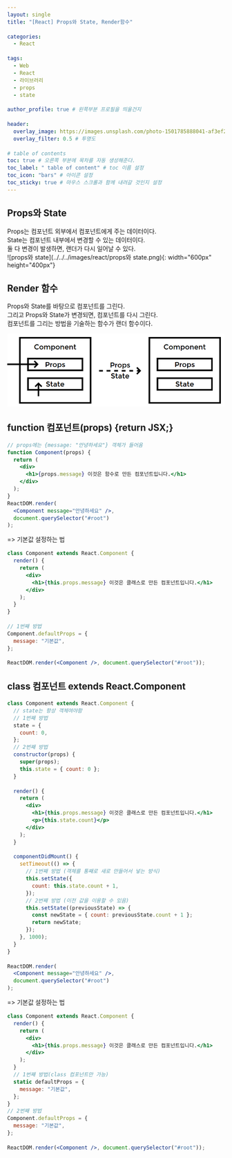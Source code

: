 ```yaml
---
layout: single
title: "[React] Props와 State, Render함수"

categories:
  - React

tags:
  - Web
  - React
  - 라이브러리
  - props
  - state

author_profile: true # 왼쪽부분 프로필을 띄울건지

header:
  overlay_image: https://images.unsplash.com/photo-1501785888041-af3ef285b470?ixlib=rb-1.2.1&ixid=eyJhcHBfaWQiOjEyMDd9&auto=format&fit=crop&w=1350&q=80
  overlay_filter: 0.5 # 투명도

# table of contents
toc: true # 오른쪽 부분에 목차를 자동 생성해준다.
toc_label: " table of content" # toc 이름 설정
toc_icon: "bars" # 아이콘 설정
toc_sticky: true # 마우스 스크롤과 함께 내려갈 것인지 설정
---
```


## Props와 State

Props는 컴포넌트 외부에서 컴포넌트에게 주는 데이터이다.  
State는 컴포넌트 내부에서 변경할 수 있는 데이터이다.  
둘 다 변경이 발생하면, 랜더가 다시 일어날 수 있다.  
![props와 state](../../../images/react/props와 state.png){: width="600px" height="400px"}

## Render 함수

Props와 State를 바탕으로 컴포넌트를 그린다.  
그리고 Props와 State가 변경되면, 컴포넌트를 다시 그린다.  
컴포넌트를 그리는 방법을 기술하는 함수가 랜더 함수이다.

![render](../../../images/react/render함수.png)

## function 컴포넌트(props) {return JSX;}

```jsx
// props에는 {message: "안녕하세요"} 객체가 들어옴
function Component(props) {
  return (
    <div>
      <h1>{props.message} 이것은 함수로 만든 컴포넌트입니다.</h1>
    </div>
  );
}
ReactDOM.render(
  <Component message="안녕하세요" />,
  document.querySelector("#root")
);
```

=> 기본값 설정하는 법

```jsx
class Component extends React.Component {
  render() {
    return (
      <div>
        <h1>{this.props.message} 이것은 클래스로 만든 컴포넌트입니다.</h1>
      </div>
    );
  }
}

// 1번째 방법
Component.defaultProps = {
  message: "기본값",
};

ReactDOM.render(<Component />, document.querySelector("#root"));
```

## class 컴포넌트 extends React.Component

```jsx
class Component extends React.Component {
  // state는 항상 객체여야함
  // 1번째 방법
  state = {
    count: 0,
  };
  // 2번째 방법
  constructor(props) {
    super(props);
    this.state = { count: 0 };
  }

  render() {
    return (
      <div>
        <h1>{this.props.message} 이것은 클래스로 만든 컴포넌트입니다.</h1>
        <p>{this.state.count}</p>
      </div>
    );
  }

  componentDidMount() {
    setTimeout(() => {
      // 1번째 방법 (객체를 통째로 새로 만들어서 넣는 방식)
      this.setState({
        count: this.state.count + 1,
      });
      // 2번째 방법 (이전 값을 이용할 수 있음)
      this.setState((previousState) => {
        const newState = { count: previousState.count + 1 };
        return newState;
      });
    }, 1000);
  }
}

ReactDOM.render(
  <Component message="안녕하세요" />,
  document.querySelector("#root")
);
```

=> 기본값 설정하는 법

```jsx
class Component extends React.Component {
  render() {
    return (
      <div>
        <h1>{this.props.message} 이것은 클래스로 만든 컴포넌트입니다.</h1>
      </div>
    );
  }
  // 1번째 방법(class 컴포넌트만 가능)
  static defaultProps = {
    message: "기본값",
  };
}
// 2번째 방법
Component.defaultProps = {
  message: "기본값",
};

ReactDOM.render(<Component />, document.querySelector("#root"));
```
